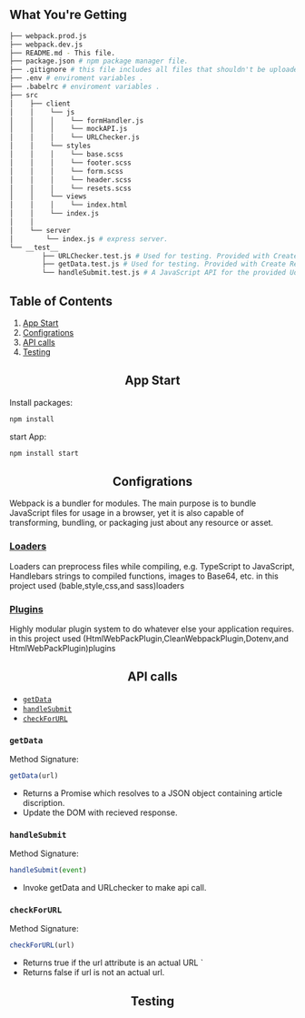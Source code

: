 ## What You're Getting
```bash
├── webpack.prod.js
├── webpack.dev.js
├── README.md - This file.
├── package.json # npm package manager file.
├── .gitignore # this file includes all files that shouldn't be uploaded to git repo .
├── .env # enviroment variables .
├── .babelrc # enviroment variables .
├── src
│    ├── client
│    │    └── js
│    │    │    └── formHandler.js
│    │    │    └── mockAPI.js
│    │    │    └── URLChecker.js
│    │    └── styles
│    │    │    └── base.scss
│    │    │    └── footer.scss
│    │    │    └── form.scss
│    │    │    └── header.scss
│    │    │    └── resets.scss
│    │    └── views
│    │    │    └── index.html
│    │    └── index.js
│    │
│    └── server
│        └── index.js # express server.
└── __test__ 
        ├── URLChecker.test.js # Used for testing. Provided with Create React App. Testing is encouraged, but not required.
        ├── getData.test.js # Used for testing. Provided with Create React App. Testing is encouraged, but not required.
        └── handleSubmit.test.js # A JavaScript API for the provided Udacity backend. Instructions for the methods are below.
```
## Table of Contents

1. [App Start](#install)
2. [Configrations](#introduction)
3. [API calls](#concepts)
4. [Testing](#contributing)

 <h2 align="center">App Start</h2>
 
 Install packages:

```bash
npm install 
```

start App:

```bash
npm install start
```
 
 <h2 align="center">Configrations</h2>
 Webpack is a bundler for modules. The main purpose is to bundle JavaScript
 files for usage in a browser, yet it is also capable of transforming, bundling,
 or packaging just about any resource or asset.
 
 ### [Loaders](https://webpack.js.org/plugins/)
 Loaders can preprocess files while compiling, e.g. TypeScript to JavaScript, Handlebars strings to compiled functions, images to Base64, etc.
 in this project used (bable,style,css,and sass)loaders
 
 ### [Plugins](https://webpack.js.org/loaders/)
 Highly modular plugin system to do whatever else your application requires.
 in this project used (HtmlWebPackPlugin,CleanWebpackPlugin,Dotenv,and HtmlWebPackPlugin)plugins
 
 <h2 align="center">API calls</h2>
 
* [`getData`](#getall)
* [`handleSubmit`](#update)
* [`checkForURL`](#search)

### `getData`

Method Signature:

```js
getData(url)
```

* Returns a Promise which resolves to a JSON object containing article discription.
* Update the DOM with recieved response.

### `handleSubmit`

Method Signature:

```js
handleSubmit(event)
```

* Invoke getData and URLchecker to make api call.

### `checkForURL`

Method Signature:

```js
checkForURL(url)
```

* Returns true if the url attribute is an actual URL `
* Returns false if url is not an actual url.

 <h2 align="center">Testing</h2>
